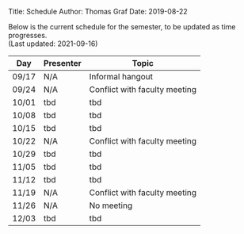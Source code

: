 ﻿Title: Schedule
Author: Thomas Graf
Date: 2019-08-22

Below is the current schedule for the semester, to be updated as time progresses.  
(Last updated: 2021-09-16)


| Day   | Presenter          | Topic                                          |
|-------|--------------------|------------------------------------------------|
| 09/17 | N/A                | Informal hangout                               |
| 09/24 | N/A                | Conflict with faculty meeting                  |
| 10/01 | tbd                | tbd                                            |
| 10/08 | tbd                | tbd                                            |
| 10/15 | tbd                | tbd                                            |
| 10/22 | N/A                | Conflict with faculty meeting                  |
| 10/29 | tbd                | tbd                                            |
| 11/05 | tbd                | tbd                                            |
| 11/12 | tbd                | tbd                                            |
| 11/19 | N/A                | Conflict with faculty meeting                  |
| 11/26 | N/A                | No meeting                                     |
| 12/03 | tbd                | tbd                                            |
